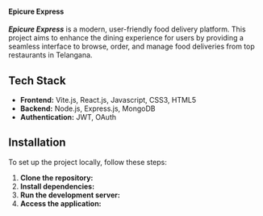 #### Epicure Express

*********Epicure Express********* is a modern, user-friendly food delivery platform. This project aims to enhance the dining experience for users by providing a seamless interface to browse, order, and manage food deliveries from top restaurants in Telangana.

## Tech Stack
- **Frontend:** Vite.js, React.js, Javascript, CSS3, HTML5
- **Backend:** Node.js, Express.js, MongoDB
- **Authentication:** JWT, OAuth

## Installation
To set up the project locally, follow these steps:
1. **Clone the repository:** 
2. **Install dependencies:**
3. **Run the development server:**
4. **Access the application:**

